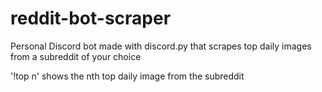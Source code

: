 # reddit-bot-scraper

Personal Discord bot made with discord.py that scrapes top daily images from a subreddit of your choice

'!top n' shows the nth top daily image from the subreddit

